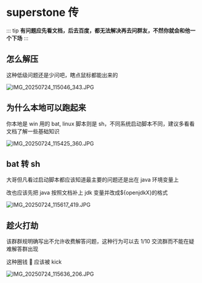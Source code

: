 # superstone 传

::: tip
**有问题应先看文档，后去百度，都无法解决再去问群友，不然你就会和他一个下场**
:::

## 怎么解压

这种低级问题还是少问吧，瞎点鼠标都能出来的

![IMG_20250724_115046_343.JPG](https://image.8aka.org/file/1753330089155_IMG_20250724_115046_343.JPG)

## 为什么本地可以跑起来

你本地是 win 用的 bat, linux 脚本则是 sh，不同系统启动脚本不同，建议多看看文档了解一些基础知识

![IMG_20250724_115425_360.JPG](https://image.8aka.org/file/1753330096301_IMG_20250724_115425_360.JPG)

## bat 转 sh

大哥但凡看过启动脚本都应该知道最主要的问题还是出在 java 环境变量上

改也应该先把 java 按照文档补上 jdk 变量并改成${openjdkX}的格式

![IMG_20250724_115617_419.JPG](https://image.8aka.org/file/1753330096967_IMG_20250724_115617_419.JPG)

## 趁火打劫

该群群规明确写出不允许收费解答问题，这种行为可以去 1/10 交流群而不能在疑难解答群出现

这种圈钱 🐶 应该被 kick

![IMG_20250724_115636_206.JPG](https://image.8aka.org/file/1753330101372_IMG_20250724_115636_206.JPG)
